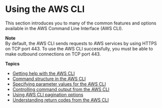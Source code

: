 # Using the AWS CLI<a name="cli-chap-using"></a>

This section introduces you to many of the common features and options available in the AWS Command Line Interface \(AWS CLI\)\.

**Note**  
By default, the AWS CLI sends requests to AWS services by using HTTPS on TCP port 443\. To use the AWS CLI successfully, you must be able to make outbound connections on TCP port 443\.

**Topics**
+ [Getting help with the AWS CLI](cli-usage-help.md)
+ [Command structure in the AWS CLI](cli-usage-commandstructure.md)
+ [Specifying parameter values for the AWS CLI](cli-usage-parameters.md)
+ [Controlling command output from the AWS CLI](cli-usage-output.md)
+ [Using AWS CLI pagination options](cli-usage-pagination.md)
+ [Understanding return codes from the AWS CLI](cli-usage-returncodes.md)